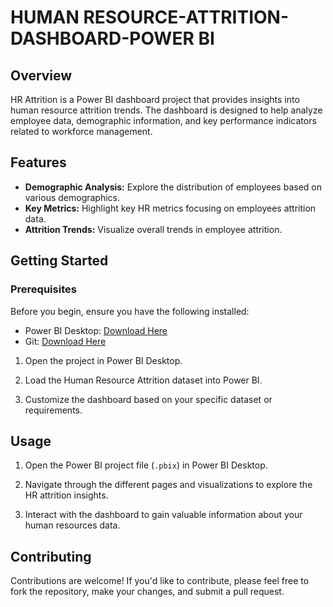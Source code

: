 # HUMAN RESOURCE-ATTRITION-DASHBOARD-POWER BI

## Overview

HR Attrition is a Power BI dashboard project that provides insights into human resource attrition trends. The dashboard is designed to help analyze employee data, demographic information, and key performance indicators related to workforce management.

## Features

- **Demographic Analysis:** Explore the distribution of employees based on various demographics.
- **Key Metrics:** Highlight key HR metrics focusing on employees attrition data.
- **Attrition Trends:** Visualize overall trends in employee attrition.

## Getting Started

### Prerequisites

Before you begin, ensure you have the following installed:

- Power BI Desktop: [Download Here](https://powerbi.microsoft.com/desktop/)
- Git: [Download Here](https://git-scm.com/downloads)


1. Open the project in Power BI Desktop.

2. Load the Human Resource Attrition dataset into Power BI.

3. Customize the dashboard based on your specific dataset or requirements.

## Usage

1. Open the Power BI project file (`.pbix`) in Power BI Desktop.

2. Navigate through the different pages and visualizations to explore the HR attrition insights.

3. Interact with the dashboard to gain valuable information about your human resources data.

## Contributing

Contributions are welcome! If you'd like to contribute, please feel free to fork the repository, make your changes, and submit a pull request.

